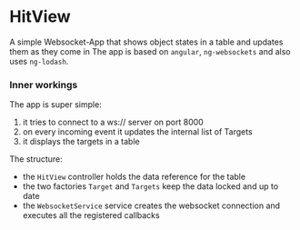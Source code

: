 # HitView

A simple Websocket-App that shows object states in a table and updates them as they come in
The app is based on ``angular``, ``ng-websockets`` and also uses ``ng-lodash``.

### Inner workings

The app is super simple:

1. it tries to connect to a ws:// server on port 8000
2. on every incoming event it updates the internal list of Targets
3. it displays the targets in a table

The structure:

* the ``HitView`` controller holds the data reference for the table
* the two factories ``Target`` and ``Targets`` keep the data locked and up to date
* the ``WebsocketService`` service creates the websocket connection and executes all the registered callbacks
